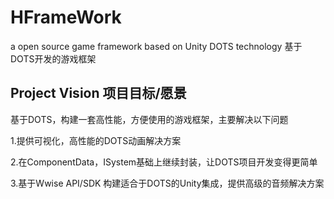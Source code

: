 # HFrameWork
a open source game framework based on Unity DOTS technology 基于DOTS开发的游戏框架

## Project Vision 项目目标/愿景

基于DOTS，构建一套高性能，方便使用的游戏框架，主要解决以下问题

1.提供可视化，高性能的DOTS动画解决方案

2.在ComponentData，ISystem基础上继续封装，让DOTS项目开发变得更简单

3.基于Wwise API/SDK 构建适合于DOTS的Unity集成，提供高级的音频解决方案



